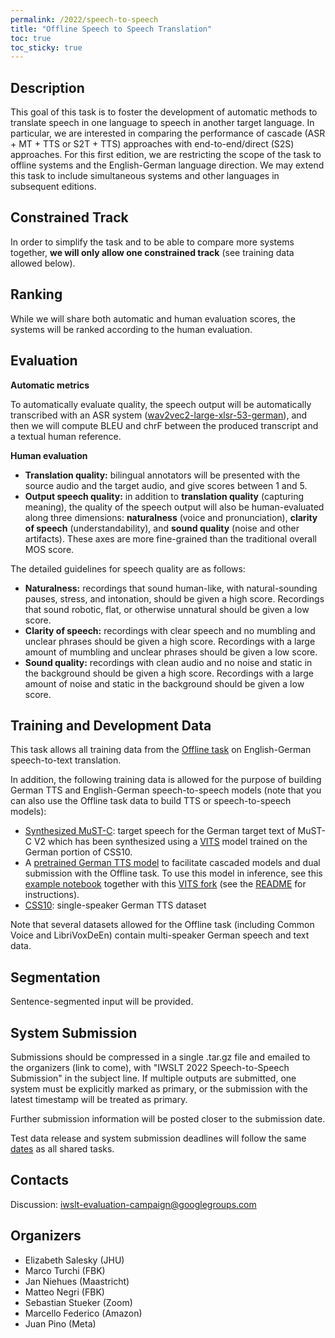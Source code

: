 ```yaml
---
permalink: /2022/speech-to-speech
title: "Offline Speech to Speech Translation"
toc: true
toc_sticky: true
---
```


## Description

<!-- the task, the languages, and the type of data -->

This goal of this task is to foster the development of automatic methods to translate speech in one language to speech in another target language. In particular, we are interested in comparing the performance of cascade (ASR + MT + TTS or S2T + TTS) approaches with end-to-end/direct (S2S) approaches. For this first edition, we are restricting the scope of the task to offline systems and the English-German language direction. We may extend this task to include simultaneous systems and other languages in subsequent editions.

## Constrained Track

In order to simplify the task and to be able to compare more systems together, **we will only allow one constrained track** (see training data allowed below).

## Ranking

While we will share both automatic and human evaluation scores, the systems will be ranked according to the human evaluation.

## Evaluation

**Automatic metrics**

To automatically evaluate quality, the speech output will be automatically transcribed with an ASR system ([wav2vec2-large-xlsr-53-german](https://huggingface.co/facebook/wav2vec2-large-xlsr-53-german)), and then we will compute BLEU and chrF between the produced transcript and a textual human reference.

**Human evaluation**

- **Translation quality:** bilingual annotators will be presented with the source audio and the target audio, and give scores between 1 and 5.
- **Output speech quality:** in addition to **translation quality** (capturing meaning), the quality of the speech output will also be human-evaluated along three dimensions: **naturalness** (voice and pronunciation), **clarity of speech** (understandability), and **sound quality** (noise and other artifacts). These axes are more fine-grained than the traditional overall MOS score.

The detailed guidelines for speech quality are as follows:
- **Naturalness:** recordings that sound human-like, with natural-sounding pauses, stress, and intonation, should be given a high score. Recordings that sound robotic, flat, or otherwise unnatural should be given a low score.
- **Clarity of speech:** recordings with clear speech and no mumbling and unclear phrases should be given a high score. Recordings with a large amount of mumbling and unclear phrases should be given a low score.
- **Sound quality:** recordings with clean audio and no noise and static in the background should be given a high score. Recordings with a large amount of noise and static in the background should be given a low score.


## Training and Development Data

This task allows all training data from the [Offline task](https://iwslt.org/2022/offline) on English-German speech-to-text translation.

In addition, the following training data is allowed for the purpose of building German TTS and English-German speech-to-speech models (note that you can also use the Offline task data to build TTS or speech-to-speech models):
- [Synthesized MuST-C](https://dl.fbaipublicfiles.com/s2st/mustc_v2_en_de_tts.tgz): target speech for the German target text of MuST-C V2 which has been synthesized using a [VITS](https://github.com/jaywalnut310/vits) model trained on the German portion of CSS10.
- A [pretrained German TTS model](https://dl.fbaipublicfiles.com/s2st/G_24000.pth) to facilitate cascaded models and dual submission with the Offline task. To use this model in inference, see this [example notebook](https://github.com/jmp84/vits/blob/main/inference_iwslt.ipynb) together with this [VITS fork](https://github.com/jmp84/vits) (see the [README](https://github.com/jmp84/vits#readme) for instructions).
- [CSS10](https://github.com/Kyubyong/css10): single-speaker German TTS dataset

Note that several datasets allowed for the Offline task (including Common Voice and LibriVoxDeEn) contain multi-speaker German speech and text data. 

## Segmentation

Sentence-segmented input will be provided.

## System Submission

Submissions should be compressed in a single .tar.gz file and emailed to the organizers (link to come), with "IWSLT 2022 Speech-to-Speech Submission" in the subject line.
If multiple outputs are submitted, one system must be explicitly marked as primary, or the submission with the latest timestamp will be treated as primary.

Further submission information will be posted closer to the submission date.

Test data release and system submission deadlines will follow the same [dates](/2022/#important-dates) as all shared tasks.


## Contacts

Discussion: [iwslt-evaluation-campaign@googlegroups.com](https://groups.google.com/g/iwslt-evaluation-campaign)

## Organizers

<!-- list of names and affiliations -->

* Elizabeth Salesky (JHU)
* Marco Turchi (FBK)
* Jan Niehues (Maastricht)
* Matteo Negri (FBK)
* Sebastian Stueker (Zoom)
* Marcello Federico (Amazon)
* Juan Pino (Meta)

<!-- Markdown notes: comments can be formed as above; bulleted lines start with a - ; if you want to have a line break either put a blank line in between the text or leave two spaces at the end of the line -->

